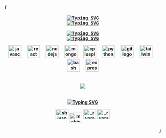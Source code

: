 <p align="left"><strong><samp>「</samp></strong></p>
    <p align="center">
      <samp>
            <b>
            <a href="https://git.io/typing-svg"><img src="https://readme-typing-svg.herokuapp.com?font=Fira+Code&pause=1000&color=E6EDF3&center=true&vCenter=true&repeat=false&random=false&width=435&lines=Hello+There!+I'm+Shivanshu" alt="Typing SVG" /></a>
            <br>
            <a href="https://git.io/typing-svg"><img src="https://readme-typing-svg.herokuapp.com?font=Fira+Code&pause=1000&color=E6EDF3&center=true&vCenter=true&repeat=false&random=false&width=435&lines=Passionate+Web+developer+from+India" alt="Typing SVG" /></a>
            </br>
        <br>
            <a href="https://git.io/typing-svg"><img src="https://readme-typing-svg.herokuapp.com?font=Fira+Code&pause=1000&color=BC83E3&center=true&vCenter=true&repeat=false&random=false&width=435&lines=%E3%80%8C%E6%9C%AC+%E7%89%A9+%E3%81%AE+%E6%9F%94+%E8%A1%93+%E3%82%92+%E8%A6%8B+%E3%81%9B+%E3%81%A6+%E3%82%84+%E3%82%8B%E3%80%8D" alt="Typing SVG" /></a>
        <br>
            <a href="https://git.io/typing-svg"><img src="https://readme-typing-svg.herokuapp.com?font=Fira+Code&pause=1000&color=E6EDF3&center=true&vCenter=true&repeat=false&random=false&width=435&separator=%3C&lines=Languages+and+Tools+;)" alt="Typing SVG" /></a>
        <br>

<div align="center">
    <img src="https://cdn.jsdelivr.net/gh/devicons/devicon/icons/javascript/javascript-original.svg" height="40" alt="javascript logo"  />
    <img width="12" />
    <img src="https://cdn.jsdelivr.net/gh/devicons/devicon/icons/react/react-original.svg" height="40" alt="react logo"  />
    <img width="12" />
    <img src="https://cdn.jsdelivr.net/gh/devicons/devicon/icons/nodejs/nodejs-original.svg" height="40" alt="nodejs logo"  />
    <img width="12" />
    <img src="https://cdn.jsdelivr.net/gh/devicons/devicon/icons/mongodb/mongodb-original.svg" height="40" alt="mongodb logo"  />
    <img width="12" />
    <img src="https://cdn.jsdelivr.net/gh/devicons/devicon/icons/cplusplus/cplusplus-original.svg" height="40" alt="cplusplus logo"  />
    <img width="12" />
    <img src="https://cdn.jsdelivr.net/gh/devicons/devicon/icons/python/python-original.svg" height="40" alt="python logo"  />
    <img width="12" />
    <img src="https://cdn.jsdelivr.net/gh/devicons/devicon/icons/git/git-original.svg" height="40" alt="git logo"  />
    <img width="12" />
    <img src="https://cdn.jsdelivr.net/gh/devicons/devicon/icons/tailwindcss/tailwindcss-original-wordmark.svg" height="40" alt="tailwindcss logo"  />
    <img width="12" />
    <img src="https://cdn.jsdelivr.net/gh/devicons/devicon/icons/bash/bash-original.svg" height="40" alt="bash logo"  />
    <img width="12" />
    <img src="https://cdn.jsdelivr.net/gh/devicons/devicon/icons/express/express-original.svg" height="40" alt="express logo"  />
</div>
<br>
<br>

<div align="center">
<img align="center" src="https://github-readme-stats.vercel.app/api/top-langs/?username=ryomensukuna2003&show_icons=true&theme=dracula&layout=compact&hide=html,roff,css" />
</div>

<br>
<br>
<div align="center">
  <a href="https://git.io/typing-svg"><img src="https://readme-typing-svg.herokuapp.com?font=Fira+Code&pause=1000&color=E6EDF3&center=true&vCenter=true&repeat=false&random=false&width=435&lines=Connect+with+me" alt="Typing SVG" /></a>
  <p>
    <a href="https://linkedin.com/in/shivanshu-" target="blank"><img src="https://raw.githubusercontent.com/rahuldkjain/github-profile-readme-generator/master/src/images/icons/Social/linked-in-alt.svg" alt="shivanshu-" height="30" width="40" /></a>
    <a href="https://www.codechef.com/users/mshivanshu1264" target="blank"><img align="center" src="https://cdn.jsdelivr.net/npm/simple-icons@3.1.0/icons/codechef.svg" alt="mshivanshu1264" height="30" width="40" /></a>
    <a href="https://www.hackerrank.com/_ryomen_sukuna" target="blank"><img src="https://raw.githubusercontent.com/rahuldkjain/github-profile-readme-generator/master/src/images/icons/Social/hackerrank.svg" alt="_ryomen_sukuna" height="30" width="40" /></a>
    <a href="https://codeforces.com/profile/_ryomen_sukuna" target="blank"><img src="https://raw.githubusercontent.com/rahuldkjain/github-profile-readme-generator/master/src/images/icons/Social/codeforces.svg" alt="_ryomen_sukuna" height="30" width="40" /></a>

  </p>
</div>
  
</a></p>
<p align="right"><strong><samp>」</samp></strong></p>


